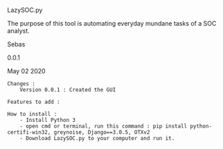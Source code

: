 LazySOC.py

The purpose of this tool is automating everyday mundane tasks of a SOC analyst. 

Sebas

0.0.1

May 02 2020
               
    Changes :
        Version 0.0.1 : Created the GUI

    Features to add : 
        
    How to install : 
        - Install Python 3
        - open cmd or terminal, run this command : pip install python-certifi-win32, greynoise, Django==3.0.5, OTXv2
        - Download LazySOC.py to your computer and run it.

 
